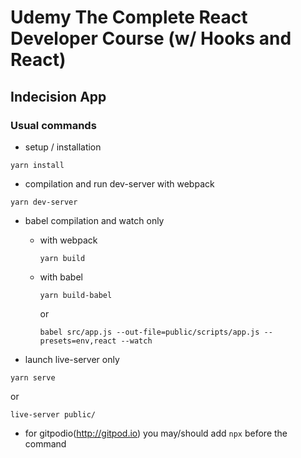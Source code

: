 # Udemy The Complete React Developer Course (w/ Hooks and React)


## Indecision App



### Usual commands

- setup / installation
```
yarn install
```

- compilation and run dev-server with webpack
```
yarn dev-server
```

- babel compilation and watch only

  - with webpack
	```
	yarn build
	```

  - with babel
	```
	yarn build-babel
	```
	or
	```
	babel src/app.js --out-file=public/scripts/app.js --presets=env,react --watch
	```

- launch live-server only
```
yarn serve
```
or
```
live-server public/
```

- for gitpodio(http://gitpod.io) you may/should add `npx` before the command